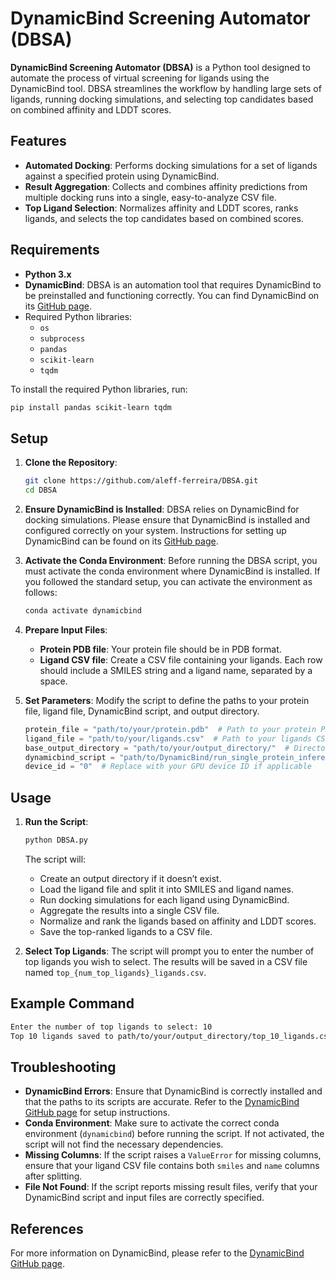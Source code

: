 # DynamicBind Screening Automator (DBSA)

**DynamicBind Screening Automator (DBSA)** is a Python tool designed to automate the process of virtual screening for ligands using the DynamicBind tool. DBSA streamlines the workflow by handling large sets of ligands, running docking simulations, and selecting top candidates based on combined affinity and LDDT scores.

## Features

- **Automated Docking**: Performs docking simulations for a set of ligands against a specified protein using DynamicBind.
- **Result Aggregation**: Collects and combines affinity predictions from multiple docking runs into a single, easy-to-analyze CSV file.
- **Top Ligand Selection**: Normalizes affinity and LDDT scores, ranks ligands, and selects the top candidates based on combined scores.

## Requirements

- **Python 3.x**
- **DynamicBind**: DBSA is an automation tool that requires DynamicBind to be preinstalled and functioning correctly. You can find DynamicBind on its [GitHub page](https://github.com/luwei0917/DynamicBind).
- Required Python libraries:
  - `os`
  - `subprocess`
  - `pandas`
  - `scikit-learn`
  - `tqdm`

To install the required Python libraries, run:
```bash
pip install pandas scikit-learn tqdm
```
## Setup

1. **Clone the Repository**:
   ```bash
   git clone https://github.com/aleff-ferreira/DBSA.git
   cd DBSA
   ```

2. **Ensure DynamicBind is Installed**:
   DBSA relies on DynamicBind for docking simulations. Please ensure that DynamicBind is installed and configured correctly on your system. Instructions for setting up DynamicBind can be found on its [GitHub page](https://github.com/luwei0917/DynamicBind).

3. **Activate the Conda Environment**:
   Before running the DBSA script, you must activate the conda environment where DynamicBind is installed. If you followed the standard setup, you can activate the environment as follows:

   ```bash
   conda activate dynamicbind
   ```

4. **Prepare Input Files**:
   - **Protein PDB file**: Your protein file should be in PDB format.
   - **Ligand CSV file**: Create a CSV file containing your ligands. Each row should include a SMILES string and a ligand name, separated by a space.

5. **Set Parameters**:
   Modify the script to define the paths to your protein file, ligand file, DynamicBind script, and output directory.

   ```python
   protein_file = "path/to/your/protein.pdb"  # Path to your protein PDB file
   ligand_file = "path/to/your/ligands.csv"  # Path to your ligands CSV file
   base_output_directory = "path/to/your/output_directory/"  # Directory where results will be saved
   dynamicbind_script = "path/to/DynamicBind/run_single_protein_inference.py"  # Full path to the DynamicBind script
   device_id = "0"  # Replace with your GPU device ID if applicable
   ```

## Usage

1. **Run the Script**:
   ```bash
   python DBSA.py
   ```

   The script will:
   - Create an output directory if it doesn’t exist.
   - Load the ligand file and split it into SMILES and ligand names.
   - Run docking simulations for each ligand using DynamicBind.
   - Aggregate the results into a single CSV file.
   - Normalize and rank the ligands based on affinity and LDDT scores.
   - Save the top-ranked ligands to a CSV file.

2. **Select Top Ligands**:
   The script will prompt you to enter the number of top ligands you wish to select. The results will be saved in a CSV file named `top_{num_top_ligands}_ligands.csv`.

## Example Command

```bash
Enter the number of top ligands to select: 10
Top 10 ligands saved to path/to/your/output_directory/top_10_ligands.csv
```

## Troubleshooting

- **DynamicBind Errors**: Ensure that DynamicBind is correctly installed and that the paths to its scripts are accurate. Refer to the [DynamicBind GitHub page](https://github.com/luwei0917/DynamicBind) for setup instructions.
- **Conda Environment**: Make sure to activate the correct conda environment (`dynamicbind`) before running the script. If not activated, the script will not find the necessary dependencies.
- **Missing Columns**: If the script raises a `ValueError` for missing columns, ensure that your ligand CSV file contains both `smiles` and `name` columns after splitting.
- **File Not Found**: If the script reports missing result files, verify that your DynamicBind script and input files are correctly specified.

## References

For more information on DynamicBind, please refer to the [DynamicBind GitHub page](https://github.com/luwei0917/DynamicBind).
